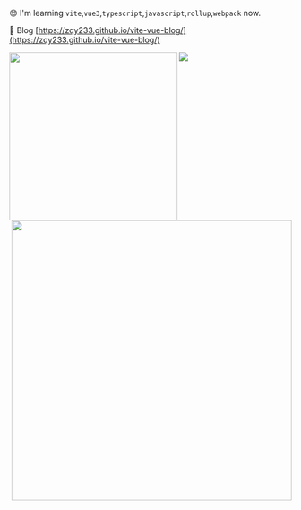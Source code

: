 😊 I'm learning `vite`,`vue3`,`typescript`,`javascript`,`rollup`,`webpack` now.

📝 Blog [https://zqy233.github.io/vite-vue-blog/](https://zqy233.github.io/vite-vue-blog/)

  <img
    width="300px"
    align="left"
    src="https://github-readme-stats.vercel.app/api/top-langs/?username=zqy233&layout=compact"
  />

  <img
    width="500px"
    align="right"
    src="https://github-readme-stats.vercel.app/api?username=zqy233&theme=prussian&show_icons=true&count_private=true"
  />

<img
  src="https://activity-graph.herokuapp.com/graph?username=zqy233&theme=xcode"
/>
